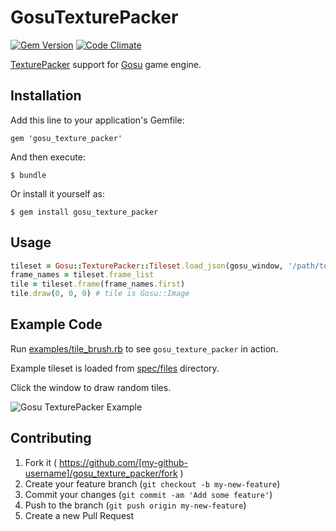 # GosuTexturePacker

[![Gem Version](https://badge.fury.io/rb/gosu_texture_packer.svg)](http://badge.fury.io/rb/gosu_texture_packer)
[![Code Climate](https://codeclimate.com/github/spajus/gosu-texture-packer.png?branch=master)](https://codeclimate.com/github/spajus/gosu-texture-packer)

[TexturePacker](http://www.codeandweb.com/texturepacker) support for [Gosu](https://github.com/jlnr/gosu) game engine.

## Installation

Add this line to your application's Gemfile:

    gem 'gosu_texture_packer'

And then execute:

    $ bundle

Or install it yourself as:

    $ gem install gosu_texture_packer

## Usage

```ruby
tileset = Gosu::TexturePacker::Tileset.load_json(gosu_window, '/path/to/tileset.json')
frame_names = tileset.frame_list
tile = tileset.frame(frame_names.first)
tile.draw(0, 0, 0) # tile is Gosu::Image
```

## Example Code

Run
[examples/tile_brush.rb](https://github.com/spajus/gosu-texture-packer/blob/master/examples/tile_brush.rb)
to see `gosu_texture_packer` in action.

Example tileset is loaded from
[spec/files](https://github.com/spajus/gosu-texture-packer/tree/master/spec/files) directory.

Click the window to draw random tiles.

![Gosu TexturePacker Example](https://raw.githubusercontent.com/spajus/gosu-texture-packer/master/examples/screenshots/tile_brush.png)

## Contributing

1. Fork it ( https://github.com/[my-github-username]/gosu_texture_packer/fork )
2. Create your feature branch (`git checkout -b my-new-feature`)
3. Commit your changes (`git commit -am 'Add some feature'`)
4. Push to the branch (`git push origin my-new-feature`)
5. Create a new Pull Request
